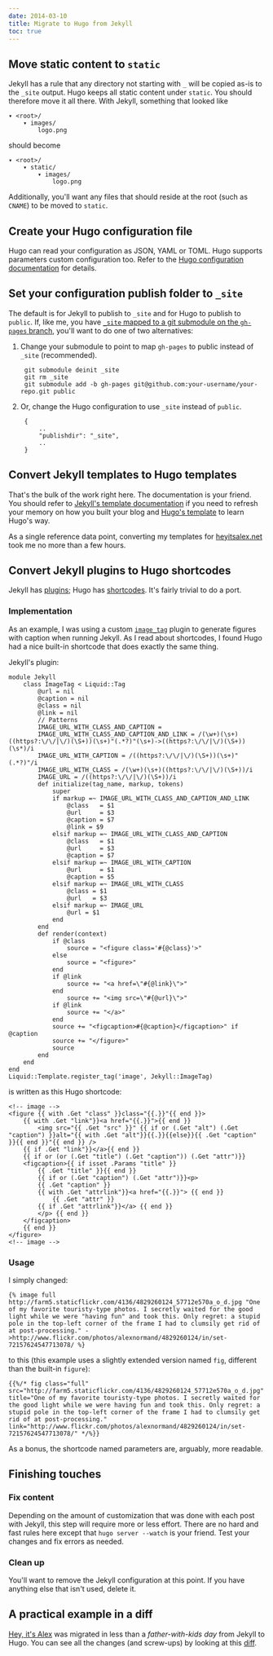 ```yaml
---
date: 2014-03-10
title: Migrate to Hugo from Jekyll
toc: true
---
```


## Move static content to `static`

Jekyll has a rule that any directory not starting with `_` will be copied as-is
to the `_site` output. Hugo keeps all static content under `static`. You should
therefore move it all there.
With Jekyll, something that looked like

    ▾ <root>/
        ▾ images/
            logo.png

should become

    ▾ <root>/
        ▾ static/
            ▾ images/
                logo.png

Additionally, you'll want any files that should reside at the root (such as
`CNAME`) to be moved to `static`.

## Create your Hugo configuration file

Hugo can read your configuration as JSON, YAML or TOML. Hugo supports parameters
custom configuration too. Refer to the [Hugo configuration documentation](/overview/configuration/)
for details.

## Set your configuration publish folder to `_site`

The default is for Jekyll to publish to `_site` and for Hugo to publish to
`public`. If, like me, you have
[`_site` mapped to a git submodule on the `gh-pages` branch](http://blog.blindgaenger.net/generate_github_pages_in_a_submodule.html),
you'll want to do one of two alternatives:

1. Change your submodule to point to map `gh-pages` to public instead of `_site`
(recommended).

        git submodule deinit _site
        git rm _site
        git submodule add -b gh-pages git@github.com:your-username/your-repo.git public

2. Or, change the Hugo configuration to use `_site` instead of `public`.

        {
            ..
            "publishdir": "_site",
            ..
        }

## Convert Jekyll templates to Hugo templates

That's the bulk of the work right here. The documentation is your friend. You
should refer to [Jekyll's template documentation](http://jekyllrb.com/docs/templates/)
if you need to refresh your memory on how you built your blog and
[Hugo's template](/layout/templates/) to learn Hugo's way.

As a single reference data point, converting my templates for [heyitsalex.net](http://heyitsalex.net/)
took me no more than a few hours.

## Convert Jekyll plugins to Hugo shortcodes

Jekyll has [plugins](http://jekyllrb.com/docs/plugins/); Hugo has [shortcodes](/doc/shortcodes/).
It's fairly trivial to do a port.

### Implementation

As an example, I was using a custom [`image_tag`](https://github.com/alexandre-normand/alexandre-normand/blob/74bb12036a71334fdb7dba84e073382fc06908ec/_plugins/image_tag.rb)
plugin to generate figures with caption when running Jekyll. As I read about
shortcodes, I found Hugo had a nice built-in shortcode that does exactly the
same thing.

Jekyll's plugin:

    module Jekyll
        class ImageTag < Liquid::Tag
            @url = nil
            @caption = nil
            @class = nil
            @link = nil
            // Patterns
            IMAGE_URL_WITH_CLASS_AND_CAPTION =
            IMAGE_URL_WITH_CLASS_AND_CAPTION_AND_LINK = /(\w+)(\s+)((https?:\/\/|\/)(\S+))(\s+)"(.*?)"(\s+)->((https?:\/\/|\/)(\S+))(\s*)/i
            IMAGE_URL_WITH_CAPTION = /((https?:\/\/|\/)(\S+))(\s+)"(.*?)"/i
            IMAGE_URL_WITH_CLASS = /(\w+)(\s+)((https?:\/\/|\/)(\S+))/i
            IMAGE_URL = /((https?:\/\/|\/)(\S+))/i
            def initialize(tag_name, markup, tokens)
                super
                if markup =~ IMAGE_URL_WITH_CLASS_AND_CAPTION_AND_LINK
                    @class   = $1
                    @url     = $3
                    @caption = $7
                    @link = $9
                elsif markup =~ IMAGE_URL_WITH_CLASS_AND_CAPTION
                    @class   = $1
                    @url     = $3
                    @caption = $7
                elsif markup =~ IMAGE_URL_WITH_CAPTION
                    @url     = $1
                    @caption = $5
                elsif markup =~ IMAGE_URL_WITH_CLASS
                    @class = $1
                    @url   = $3
                elsif markup =~ IMAGE_URL
                    @url = $1
                end
            end
            def render(context)
                if @class
                    source = "<figure class='#{@class}'>"
                else
                    source = "<figure>"
                end
                if @link
                    source += "<a href=\"#{@link}\">"
                end
                    source += "<img src=\"#{@url}\">"
                if @link
                    source += "</a>"
                end
                source += "<figcaption>#{@caption}</figcaption>" if @caption
                source += "</figure>"
                source
            end
        end
    end
    Liquid::Template.register_tag('image', Jekyll::ImageTag)

is written as this Hugo shortcode:

    <!-- image -->
    <figure {{ with .Get "class" }}class="{{.}}"{{ end }}>
        {{ with .Get "link"}}<a href="{{.}}">{{ end }}
            <img src="{{ .Get "src" }}" {{ if or (.Get "alt") (.Get "caption") }}alt="{{ with .Get "alt"}}{{.}}{{else}}{{ .Get "caption" }}{{ end }}"{{ end }} />
        {{ if .Get "link"}}</a>{{ end }}
        {{ if or (or (.Get "title") (.Get "caption")) (.Get "attr")}}
        <figcaption>{{ if isset .Params "title" }}
            {{ .Get "title" }}{{ end }}
            {{ if or (.Get "caption") (.Get "attr")}}<p>
            {{ .Get "caption" }}
            {{ with .Get "attrlink"}}<a href="{{.}}"> {{ end }}
                {{ .Get "attr" }}
            {{ if .Get "attrlink"}}</a> {{ end }}
            </p> {{ end }}
        </figcaption>
        {{ end }}
    </figure>
    <!-- image -->

### Usage

I simply changed:

    {% image full http://farm5.staticflickr.com/4136/4829260124_57712e570a_o_d.jpg "One of my favorite touristy-type photos. I secretly waited for the good light while we were "having fun" and took this. Only regret: a stupid pole in the top-left corner of the frame I had to clumsily get rid of at post-processing." ->http://www.flickr.com/photos/alexnormand/4829260124/in/set-72157624547713078/ %}

to this (this example uses a slightly extended version named `fig`, different
than the built-in `figure`):

    {{%/* fig class="full" src="http://farm5.staticflickr.com/4136/4829260124_57712e570a_o_d.jpg" title="One of my favorite touristy-type photos. I secretly waited for the good light while we were having fun and took this. Only regret: a stupid pole in the top-left corner of the frame I had to clumsily get rid of at post-processing." link="http://www.flickr.com/photos/alexnormand/4829260124/in/set-72157624547713078/" */%}}

As a bonus, the shortcode named parameters are, arguably, more readable.

## Finishing touches

### Fix content

Depending on the amount of customization that was done with each post with
Jekyll, this step will require more or less effort. There are no hard and fast
rules here except that `hugo server --watch` is your friend. Test your changes
and fix errors as needed.

### Clean up

You'll want to remove the Jekyll configuration at this point. If you have
anything else that isn't used, delete it.

## A practical example in a diff

[Hey, it's Alex](http://heyitsalex.net/) was migrated in less than a
_father-with-kids day_ from Jekyll to Hugo. You can see all the changes
(and screw-ups) by looking at this [diff](https://github.com/alexandre-normand/alexandre-normand/compare/869d69435bd2665c3fbf5b5c78d4c22759d7613a...b7f6605b1265e83b4b81495423294208cc74d610).
